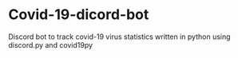 # Covid-19-dicord-bot
Discord bot to track covid-19 virus statistics written in python using discord.py and covid19py
